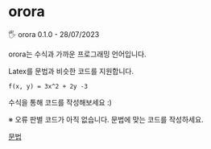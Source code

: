 # orora
🖐️ orora 0.1.0 - 28/07/2023

orora는 수식과 가까운 프로그래밍 언어입니다.

Latex를 문법과 비슷한 코드를 지원합니다.


```
f(x, y) = 3x^2 + 2y -3
```

수식을 통해 코드를 작성해보세요 :)




※ 오류 판별 코드가 아직 없습니다. 문법에 맞는 코드를 작성하세요.

[문법](docs/grammar.md)
